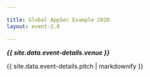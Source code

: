 ```yaml
---

title: Global AppSec Example 2020
layout: event-2.0

---
```


<!-- rebuild 15 -->

***{{ site.data.event-details.venue }}***

{{ site.data.event-details.pitch | markdownify }}



